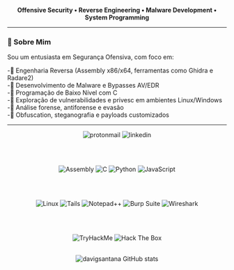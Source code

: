 <!-- Headline -->
<p align="center">
  <b>Offensive Security • Reverse Engineering • Malware Development • System Programming</b>
</p>

---

<!-- Sobre Mim -->
### 🧠 Sobre Mim

Sou um entusiasta em Segurança Ofensiva, com foco em:

-🔬 Engenharia Reversa (Assembly x86/x64, ferramentas como Ghidra e Radare2)  
-🧬 Desenvolvimento de Malware e Bypasses AV/EDR  
-🧱 Programação de Baixo Nível com C  
-🐚 Exploração de vulnerabilidades e privesc em ambientes Linux/Windows  
-🧪 Análise forense, antiforense e evasão  
-🧠 Obfuscation, steganografia e payloads customizados  

---

<!-- Badges e Skills -->
<div align="center">

  <!-- Contato -->
  <img alt="protonmail" src="https://img.shields.io/badge/ProtonMail-6D4AFF?style=for-the-badge&logo=protonmail&logoColor=white" />
  <img alt="linkedin" src="https://img.shields.io/badge/LinkedIn-0077B5?style=for-the-badge&logo=linkedin&logoColor=white" />

  <br><br>

  <!-- Linguagens -->
  <img alt="Assembly" src="https://img.shields.io/badge/x86/x64%20Assembly-grey?style=for-the-badge&logo=nasm&logoColor=white" />
  <img alt="C" src="https://img.shields.io/badge/C-00599C?style=for-the-badge&logo=c&logoColor=white" />
  <img alt="Python" src="https://img.shields.io/badge/Python-FFD43B?style=for-the-badge&logo=python&logoColor=blue" />
  <img alt="JavaScript" src="https://img.shields.io/badge/JavaScript-323330?style=for-the-badge&logo=javascript&logoColor=F7DF1E" />

  <br><br>

  <!-- Ferramentas e Sistemas -->
  <img alt="Linux" src="https://img.shields.io/badge/Linux-FCC624?style=for-the-badge&logo=linux&logoColor=black" />
  <img alt="Tails" src="https://img.shields.io/badge/Tails-56347C?style=for-the-badge&logo=tails&logoColor=white" />
  <img alt="Notepad++" src="https://img.shields.io/badge/Notepad++-90E59A?style=for-the-badge&logo=notepadplusplus&logoColor=black" />
  <img alt="Burp Suite" src="https://img.shields.io/badge/Burp%20Suite-FF6633?style=for-the-badge&logo=burpsuite&logoColor=white" />
  <img alt="Wireshark" src="https://img.shields.io/badge/Wireshark-1679A7?style=for-the-badge&logo=Wireshark&logoColor=white" />

  <br><br>

  <!-- Plataformas -->
  <img alt="TryHackMe" src="https://img.shields.io/badge/TryHackMe-212C42?style=for-the-badge&logo=TryHackMe&logoColor=white" />
  <img alt="Hack The Box" src="https://img.shields.io/badge/HackTheBox-111927?style=for-the-badge&logo=Hack%20The%20Box&logoColor=9FEF00" />

</div>

<br>

<!-- GitHub Stats -->
<p align="center">
  <img src="https://github-readme-stats.vercel.app/api?username=davigsantana&show_icons=true&theme=tokyonight" alt="davigsantana GitHub stats"/>
</p>
